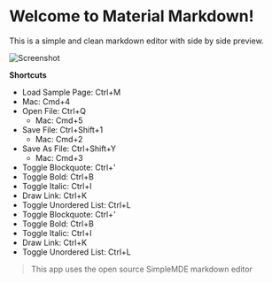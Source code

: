 # Welcome to Material Markdown!
This is a simple and clean markdown editor with side by side preview.

![Screenshot](https://lh3.googleusercontent.com/nsP_Jyz0Szlf3XKs2PV-e-ySn-1CuXw2ciVa0VDU9E3rJ9y0AVIx8SQAJojugA4dcCTIeI99gW4=s1280-h800-e365-rw)

**Shortcuts**
- Load Sample Page: Ctrl+M
 - Mac: Cmd+4
- Open File: Ctrl+Q
	- Mac: Cmd+5
- Save File: Ctrl+Shift+1
	- Mac: Cmd+2
- Save As File: Ctrl+Shift+Y
	- Mac: Cmd+3
- Toggle Blockquote: Ctrl+'
- Toggle Bold: Ctrl+B
- Toggle Italic: Ctrl+I
- Draw Link: Ctrl+K
- Toggle Unordered List: Ctrl+L
- Toggle Blockquote: Ctrl+'
- Toggle Bold: Ctrl+B
- Toggle Italic: Ctrl+I
- Draw Link: Ctrl+K
- Toggle Unordered List: Ctrl+L

> This app uses the open source SimpleMDE markdown editor